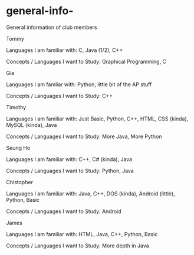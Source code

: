 # general-info-
General information of club members


Tommy

Languages I am familiar with: C, Java (1/2), C++ 

Concepts / Languages I want to Study: Graphical Programming, C 


Gia

Languages I am famliar with: Python, little bit of the AP stuff 

Concepts / Languages I want to Study: C++ 


Timothy 

Languages I am familiar with: Just Basic, Python, C++, HTML, CSS (kinda), MySQL (kinda), Java 

Concepts / Languages I want to Study: More Java, More Python 


Seung Ho 

Languages I am familiar with: C++, C# (kinda), Java

Concepts / Languages I want to Study: Python, Java 


Chistopher

Languages I am familiar with: Java, C++, DOS (kinda), Android (little), Python, Basic 

Concepts / Languages I want to Study: Android


James 

Languages I am familiar with: HTML, Java, C++, Python, Basic

Concepts / Languages I want to Study: More depth in Java 
